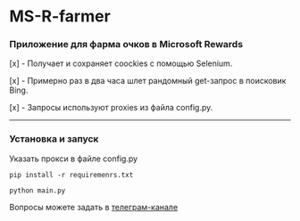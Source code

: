 # MS-R-farmer

### Приложение для фарма очков в Microsoft Rewards

[x] - Получает и сохраняет coockies с помощью Selenium.

[x] - Примерно раз в два часа шлет рандомный get-запрос в поисковик Bing.

[x] - Запросы используют proxies из файла config.py.

_________________________
### Установка и запуск

Указать прокси в файле config.py

```
pip install -r requiremenrs.txt
```

```
python main.py
```

Вопросы можете задать в [телеграм-канале](https://t.me/itpolice)